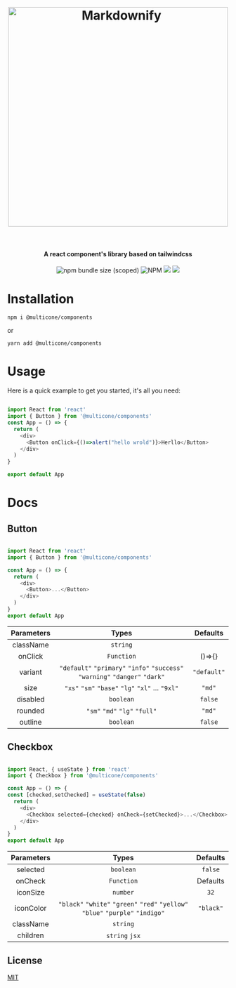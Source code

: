 <h1 align="center">
  <br>
  <br>
  <a href="http://www.amitmerchant.com/electron-markdownify"><img src="https://raw.githubusercontent.com/multicone/portofolio/master/src/images/logo/multicone.png" alt="Markdownify" width="500"></a>
  <br>
  <br>
</h1>

<h4 align="center">A react component's library based on tailwindcss</h4>

<p align="center">
<img alt="npm bundle size (scoped)" src="https://img.shields.io/bundlephobia/min/@multicone/components">
<img alt="NPM" src="https://img.shields.io/npm/l/@multicone/components">
<img src="https://img.shields.io/badge/React-17.0.2-brightgreen">
<img src="https://camo.githubusercontent.com/7e7bdf5c529c8bc594e26038dbb1a3d360e9ede891fbdcef50b403ab5f88fc14/68747470733a2f2f696d672e736869656c64732e696f2f62616467652f636f6e747269627574696f6e732d77656c636f6d652d6f72616e67652e737667">
</p>

# Installation

```
npm i @multicone/components
```
or
```
yarn add @multicone/components
```
# Usage
Here is a quick example to get you started, it's all you need:
```js

import React from 'react'
import { Button } from '@multicone/components'
const App = () => {
  return (
    <div>
      <Button onClick={()=>alert("hello wrold")}>Herllo</Button>
    </div>
  )
}

export default App

```

# Docs
## Button

```js

import React from 'react'
import { Button } from '@multicone/components'

const App = () => {
  return (
    <div>
      <Button>...</Button>
    </div>
  )
}
export default App

```

| Parameters      | Types | Defaults     |
| :---:       |    :----:   |          :---: |
| className      | `string`       |  |
| onClick   | `Function`        | ()=>{}      |
| variant   | `"default"` `"primary"` `"info"` `"success"` `"warning"` `"danger"` `"dark"`| `"default"`|
|size| `"xs"` `"sm"` `"base"` `"lg"` `"xl"` ... `"9xl"`| `"md"`|
|disabled|`boolean`|`false`|
|rounded|`"sm"` `"md"` `"lg"` `"full"`|`"md"`|
|outline|`boolean`|`false`|

## Checkbox

```js

import React, { useState } from 'react'
import { Checkbox } from '@multicone/components'

const App = () => {
const [checked,setChecked] = useState(false)
  return (
    <div>
      <Checkbox selected={checked} onCheck={setChecked}>...</Checkbox>
    </div>
  )
}
export default App

```
| Parameters      | Types | Defaults     |
| :---:           |    :----:   |  :---: |
| selected      | `boolean` | `false`    |
| onCheck      | `Function` | Defaults   |
| iconSize      | `number` | `32`     |
| iconColor      | `"black"` `"white"` `"green"` `"red"` `"yellow"` `"blue"` `"purple"` `"indigo"` | `"black"`     |
| className      | `string`       |  |
| children      | `string` `jsx` | |     |


## License

[MIT]()


